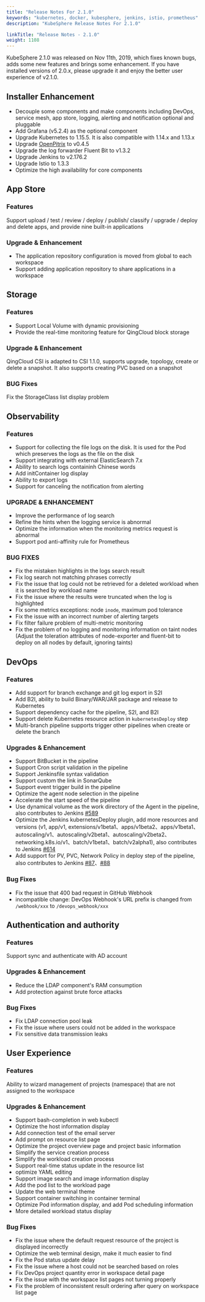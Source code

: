 ```yaml
---
title: "Release Notes For 2.1.0"
keywords: "kubernetes, docker, kubesphere, jenkins, istio, prometheus"
description: "KubeSphere Release Notes For 2.1.0"

linkTitle: "Release Notes - 2.1.0"
weight: 1108
---
```


KubeSphere 2.1.0 was released on Nov 11th, 2019, which fixes known bugs, adds some new features and brings some enhancement. If you have installed versions of 2.0.x, please upgrade it and enjoy the better user experience of v2.1.0.

## Installer Enhancement

- Decouple some components and make components including DevOps, service mesh, app store, logging, alerting and notification optional and pluggable
- Add Grafana (v5.2.4) as the optional component
- Upgrade Kubernetes to 1.15.5. It is also compatible with 1.14.x and 1.13.x
- Upgrade  [OpenPitrix](https://openpitrix.io/) to v0.4.5
- Upgrade the log forwarder Fluent Bit to v1.3.2
- Upgrade Jenkins to v2.176.2
- Upgrade Istio to 1.3.3
- Optimize the high availability for core components

## App Store

### Features

Support upload / test / review / deploy / publish/ classify / upgrade / deploy and delete apps, and provide nine built-in applications

### Upgrade & Enhancement

- The application repository configuration is moved from global to each workspace
- Support adding application repository to share applications in a workspace

## Storage

### Features

- Support Local Volume with dynamic provisioning
- Provide the real-time monitoring feature for QingCloud block storage

### Upgrade & Enhancement

QingCloud CSI is adapted to CSI 1.1.0, supports upgrade, topology, create or delete a snapshot. It also supports creating PVC based on a snapshot

### BUG Fixes

Fix the StorageClass list display problem

## Observability

### Features

- Support for collecting the file logs on the disk. It is used for the Pod which preserves the logs as the file on the disk
- Support integrating with external ElasticSearch 7.x
- Ability to search logs containinh Chinese words
- Add initContainer log display
- Ability to export logs
- Support for canceling the notification from alerting

### UPGRADE & ENHANCEMENT

- Improve the performance of log search
- Refine the hints when the logging service is abnormal
- Optimize the information when the monitoring metrics request is abnormal
- Support pod anti-affinity rule for Prometheus

### BUG FIXES

- Fix the mistaken highlights in the logs search result
- Fix log search not matching phrases correctly
- Fix the issue that log could not be retrieved for a deleted workload when it is searched by workload name
- Fix the issue where the results were truncated when the log is highlighted
- Fix some metrics exceptions: node `inode`, maximum pod tolerance
- Fix the issue with an incorrect number of alerting targets
- Fix filter failure problem of multi-metric monitoring
- Fix the problem of no logging and monitoring information on taint nodes (Adjust the toleration attributes of node-exporter and fluent-bit to deploy on all nodes by default, ignoring taints)

## DevOps

### Features

- Add support for branch exchange and git log export in S2I
- Add B2I, ability to build Binary/WAR/JAR package and release to Kubernetes
- Support dependency cache for the pipeline, S2I, and B2I
- Support delete Kubernetes resource action in `kubernetesDeploy` step
- Multi-branch pipeline supports trigger other pipelines when create or delete the branch

### Upgrades & Enhancement

- Support BitBucket in the pipeline
- Support Cron script validation in the pipeline
- Support Jenkinsfile syntax validation
- Support custom the link in SonarQube
- Support event trigger build in the pipeline
- Optimize the agent node selection in the pipeline
- Accelerate the start speed of the pipeline
- Use dynamical volume as the work directory of the Agent in the pipeline, also contributes to Jenkins [#589](https://github.com/jenkinsci/kubernetes-plugin/pull/598)
- Optimize the Jenkins kubernetesDeploy plugin, add more resources and versions (v1, app/v1, extensions/v1beta1、apps/v1beta2、apps/v1beta1、autoscaling/v1、autoscaling/v2beta1、autoscaling/v2beta2、networking.k8s.io/v1、batch/v1beta1、batch/v2alpha1), also contributes to Jenkins [#614](https://github.com/jenkinsci/kubernetes-plugin/pull/614)
- Add support for PV, PVC, Network Policy in deploy step of the pipeline, also contributes to Jenkins [#87](https://github.com/jenkinsci/kubernetes-cd-plugin/pull/87)、[#88](https://github.com/jenkinsci/kubernetes-cd-plugin/pull/88)

### Bug Fixes

- Fix the issue that 400 bad request in GitHub Webhook
- incompatible change: DevOps Webhook's URL prefix is changed from `/webhook/xxx` to `/devops_webhook/xxx`

## Authentication and authority

### Features

Support sync and authenticate with AD account

### Upgrades & Enhancement

- Reduce the LDAP component's RAM consumption
- Add protection against brute force attacks

### Bug Fixes

- Fix LDAP connection pool leak
- Fix the issue where users could not be added in the workspace
- Fix sensitive data transmission leaks

## User Experience

### Features

Ability to wizard management of projects (namespace) that are not assigned to the workspace

### Upgrades & Enhancement

- Support bash-completion in web kubectl
- Optimize the host information display
- Add connection test of the email server
- Add prompt on resource list page
- Optimize the project overview page and project basic information
- Simplify the service creation process
- Simplify the workload creation process
- Support real-time status update in the resource list
- optimize YAML editing
- Support image search and image information display
- Add the pod list to the workload page
- Update the web terminal theme
- Support container switching in container terminal  
- Optimize Pod information display, and add Pod scheduling information
- More detailed workload status display

### Bug Fixes

- Fix the issue where the default request resource of the project is displayed incorrectly
- Optimize the web terminal design, make it much easier to find
- Fix the Pod status update delay
- Fix the issue where a host could not be searched based on roles
- Fix DevOps project quantity error in workspace detail page
- Fix the issue with the workspace list pages not turning properly
- Fix the problem of inconsistent result ordering after query on workspace list page
